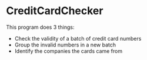 # CreditCardChecker
This program does 3 things:

- Check the validity of a batch of credit card numbers
- Group the invalid numbers in a new batch
- Identify the companies the cards came from 
